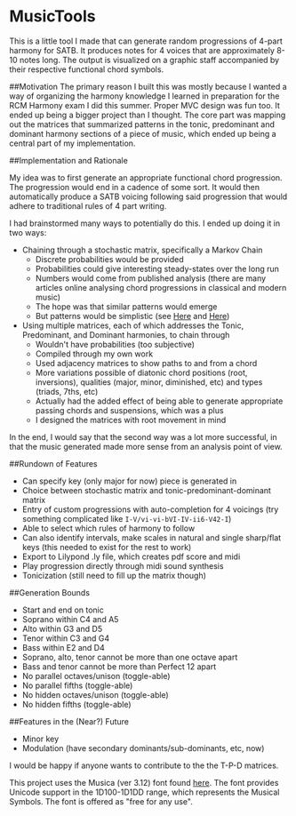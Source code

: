 MusicTools
==========

This is a little tool I made that can generate random progressions of 4-part harmony for SATB. It produces notes for 4 voices that are approximately 8-10 notes long. The output is visualized on a graphic staff accompanied by their respective functional chord symbols. 


##Motivation
The primary reason I built this was mostly because I wanted a way of organizing the harmony knowledge I learned in preparation for the RCM Harmony exam I did this summer. 
Proper MVC design was fun too. It ended up being a bigger project than I thought. 
The core part was mapping out the matrices that summarized patterns in the tonic, predominant and dominant harmony sections of a piece of music, which ended up being a central part of my implementation. 


##Implementation and Rationale

My idea was to first generate an appropriate functional chord progression. The progression would end in a cadence of some sort. It would then automatically produce a SATB voicing following said progression that would adhere to traditional rules of 4 part writing. 

I had brainstormed many ways to potentially do this. I ended up doing it in two ways:

* Chaining through a stochastic matrix, specifically a Markov Chain
    * Discrete probabilities would be provided
    * Probabilities could give interesting steady-states over the long run
    * Numbers would come from published analysis (there are many articles online analysing chord progressions in classical and modern music)
    * The hope was that similar patterns would emerge
	* But patterns would be simplistic (see [Here][1] and [Here][2])
* Using multiple matrices, each of which addresses the Tonic, Predominant, and Dominant harmonies, to chain through
    * Wouldn't have probabilities (too subjective)
    * Compiled through my own work
    * Used adjacency matrices to show paths to and from a chord
    * More variations possible of diatonic chord positions (root, inversions), qualities (major, minor, diminished, etc) and types (triads, 7ths, etc)
    * Actually had the added effect of being able to generate appropriate passing chords and suspensions, which was a plus
    * I designed the matrices with root movement in mind


In the end, I would say that the second way was a lot more successful, in that the music generated made more sense from an analysis point of view.


##Rundown of Features

* Can specify key (only major for now) piece is generated in
* Choice between stochastic matrix and tonic-predominant-dominant matrix
* Entry of custom progressions with auto-completion for 4 voicings (try something complicated like `I-V/vi-vi-bVI-IV-ii6-V42-I`)
* Able to select which rules of harmony to follow
* Can also identify intervals, make scales in natural and single sharp/flat keys (this needed to exist for the rest to work)
* Export to Lilypond .ly file, which creates pdf score and midi
* Play progression directly through midi sound synthesis
* Tonicization (still need to fill up the matrix though)


##Generation Bounds
* Start and end on tonic
* Soprano within C4 and A5
* Alto within G3 and D5
* Tenor within C3 and G4
* Bass within E2 and D4
* Soprano, alto, tenor cannot be more than one octave apart
* Bass and tenor cannot be more than Perfect 12 apart
* No parallel octaves/unison (toggle-able)
* No parallel fifths (toggle-able)
* No hidden octaves/unison (toggle-able)
* No hidden fifths (toggle-able)


##Features in the (Near?) Future
* Minor key
* Modulation (have secondary dominants/sub-dominants, etc, now)

I would be happy if anyone wants to contribute to the the T-P-D matrices.


This project uses the Musica (ver 3.12) font found [here][3]. The font provides Unicode support in the 1D100-1D1DD range, which represents the Musical Symbols. The font is offered as "free for any use".

[1]: http://www.hooktheory.com/blog/i-analyzed-the-chords-of-1300-popular-songs-for-patterns-this-is-what-i-found/
[2]: http://www.hooktheory.com/trends
[3]: http://users.teilar.gr/~g1951d/